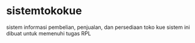 # sistemtokokue
sistem informasi pembelian, penjualan, dan persediaan toko kue
sistem ini dibuat untuk memenuhi tugas RPL
